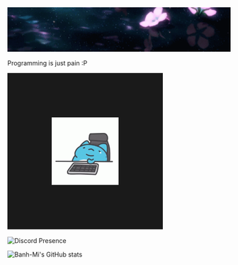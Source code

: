 <img src="flower-banner.gif">


Programming is just pain :P

<img src="https://github.com/superhyper12/superhyper12/blob/main/gifs/catbug-tired.gif" width="30%" border="100%">

  


![Discord Presence](https://lanyard-profile-readme.vercel.app/api/374224735292358657)

![Banh-Mi's GitHub stats](https://github-readme-stats.vercel.app/api?username=superhyper12)


